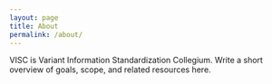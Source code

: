 ```yaml
---
layout: page
title: About
permalink: /about/
---
```


VISC is Variant Information Standardization Collegium.
Write a short overview of goals, scope, and related resources here.

